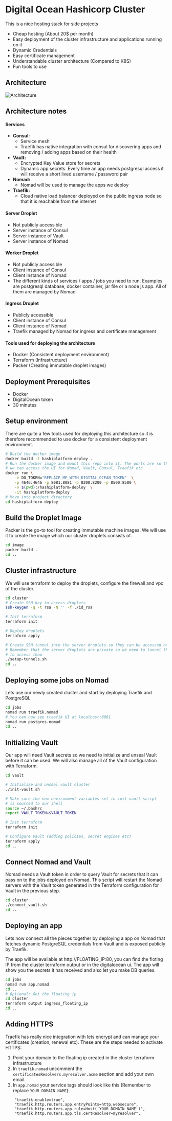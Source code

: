 # Digital Ocean Hashicorp Cluster
This is a nice hosting stack for side projects
- Cheap hosting (About 20$ per month)
- Easy deployment of the cluster infrastructure and applications running on it
- Dynamic Credentials
- Easy certificate management
- Understandable cluster architecture (Compared to K8S)
- Fun tools to use


## Architecture
![Architecture](docs/diagram.png)


  <h2>Architecture notes</h2>
  <h4>Services</h4> 
  <ul>
  <li><b>Consul:</b>
  <ul>
  <li>Service mesh</li>
  <li>Traefik has native integration with consul for discovering apps and removing / adding apps based on their health</li>
  </ul>
  </li>
  <li><b>Vault:</b>
  <ul>
  <li>Encrypted Key Value store for secrets</li>
  <li>Dynamic app secrets. Every time an app needs postgresql access it will receive a short lived username / password pair</li>
  </ul>
  </li>
  <li><b>Nomad:</b>
  <ul>
  <li>Nomad will be used to manage the apps we deploy</li>
  </ul>
  </li>
  <li><b>Traefik:</b>
  <ul>
  <li>Cloud native load balancer deployed on the public ingress node so that it is reachable from the internet</li>
  </ul>
  </li>
  </ul>
  <h4>Server Droplet</h4> 
  <ul>
  <li>Not publicly accessible</li>
  <li>Server instance of Consul</li>
  <li>Server instance of Vault</li>
  <li>Server instance of Nomad</li>
  </ul>
  <h4>Worker Droplet</h4> 
  <ul>
  <li>Not publicly accessible</li>
  <li>Client instance of Consul</li>
  <li>Client instance of Nomad</li>
  <li>The different kinds of services / apps / jobs you need to run. Examples are postgresql database, docker container, jar file or a node js app. All of them are managed by Nomad</li>
  </ul>
  <h4>Ingress Droplet</h4> 
  <ul>
  <li>Publicly accessible</li>
  <li>Client instance of Consul</li>
  <li>Client instance of Nomad</li>
  <li>Traefik managed by Nomad for ingress and certificate management</li>
  </ul>
  <h4>Tools used for deploying the architecture</h4> 
  <ul>
  <li>Docker (Consistent deployment environment)</li>
  <li>Terraform (Infrastructure)</li>
  <li>Packer (Creating immutable droplet images)</li>
  </ul>


## Deployment Prerequisites
- Docker
- DigitalOcean token
- 30 minutes

## Setup environment
There are quite a few tools used for deploying this architecture so it is therefore recommended to use docker for a consistent deployment environment.

```bash
# Build the docker image
docker build -t hashiplatform-deploy .
# Run the docker image and mount this repo into it. The ports are so that
# we can access the UI for Nomad, Vault, Consul, Traefik etc
docker run \
	-e DO_TOKEN="REPLACE_ME_WITH_DIGITAL_OCEAN_TOKEN"  \
	-p 4646:4646 -p 8081:8081 -p 8200:8200 -p 8500:8500 \
	-v $(pwd):/hashiplatform-deploy  \
	-it hashiplatform-deploy
# Move into project directory
cd hashiplatform-deploy
```

## Build the Droplet Image
Packer is the go-to tool for creating immutable machine images. We will use it to create
the image which our cluster droplets consists of.

```bash
cd image
packer build .
cd ..
```

## Cluster infrastructure
We will use terraform to deploy the droplets, configure the firewall and vpc of the cluster. 

```bash
cd cluster
# Create SSH key to access droplets
ssh-keygen -q -t rsa -N '' -f ./id_rsa

# Init terraform
terraform init

# Deploy droplets
terraform apply

# Create SSH tunnel into the server droplets so they can be accessed on localhost
# Remember that the server droplets are private so we need to tunnel through the ingress droplet
# to access them
./setup-tunnels.sh
cd ..
```

## Deploying some jobs on Nomad 
Lets use our newly created cluster and start by deploying Traefik and PostgreSQL

```bash
cd jobs
nomad run traefik.nomad
# You can now see traefik UI at localhost:8081 
nomad run postgres.nomad
cd ..
```

## Initializing Vault
Our app will need Vault secrets so we need to initialize and unseal Vault before it can be used. We will also manage all of the Vault configuration with Terraform.

```bash
cd vault

# Initialize and unseal vault cluster
./init-vault.sh

# Make sure the new environment variables set in init-vault script
# is sourced to our shell
source ~/.bashrc
export VAULT_TOKEN=$VAULT_TOKEN

# Init terraform
terraform init

# Configure Vault (adding policies, secret engines etc)
terraform apply
cd ..
```

## Connect Nomad and Vault 
Nomad needs a Vault token in order to query Vault for secrets that it can pass on to the jobs deployed on Nomad. This script will restart the Nomad servers with the Vault token generated in the
Terraform configuration for Vault in the previous step.

```bash
cd cluster
./connect_vault.sh
cd ..

```
## Deploying an app 
Lets now connect all the pieces together by deploying a app on Nomad that fetches dynamic PostgreSQL credentials from Vault and is exposed publicly by Traefik.

The app will be available at http://FLOATING_IP:80, you can find the floting IP from the cluster terraform output or in the digitalocean ui. The app will show you the secrets it has received and also let you make DB queries.

```bash
cd jobs
nomad run app.nomad
cd ..
# Optional: Get the floating ip
cd cluster
terraform output ingress_floating_ip
cd ..
```

## Adding HTTPS 
Traefik has really nice integration with lets encrypt and can manage your certificates (creation, renewal etc). These are the steps needed to activate HTTPS:
1. Point your domain to the floating ip created in the cluster terraform infrastructure
2. In `traefik.nomad` uncomment the `certificatesResolvers.myresolver.acme` section and add your own email.
3. In `app.nomad` your service tags should look like this (Remember to replace `YOUR_DOMAIN_NAME`):
```
	"traefik.enable=true",
	"traefik.http.routers.app.entryPoints=http,websecure",
	"traefik.http.routers.app.rule=Host(`YOUR_DOMAIN_NAME`)",
	"traefik.http.routers.app.tls.certResolver=myresolver",
```